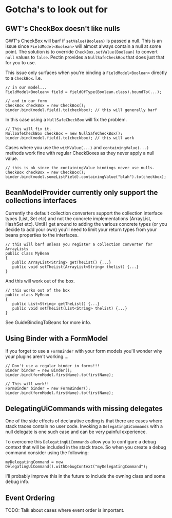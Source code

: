 # Gotcha's to look out for #

## GWT's CheckBox doesn't like nulls ##
GWT's CheckBox will barf if `setValue(Boolean)` is passed a null.  This is an issue since `FieldModel<Boolean>` will almost always contain a null at some point.  The solution is to override `CheckBox.setValue(Boolean)` to convert `null` values to `false`.  Pectin provides a `NullSafeCheckBox` that does just that for you to use.

This issue only surfaces when you're binding a `FieldModel<Boolean>` directly to a `CheckBox`.  I.e.

```
// in our model...
FieldModel<Boolean> field = fieldOfType(Boolean.class).boundTo(...);

// and in our form
CheckBox checkBox = new CheckBox();
binder.bind(model.field).to(checkbox); // this will generally barf 
```

In this case using a `NullSafeCheckBox` will fix the problem.

```
// This will fix it.
NullSafeCheckBox checkBox = new NullSafeCheckBox();
binder.bind(model.field).to(checkbox); // this will work 

```

Cases where you use the `withValue(...)` and `containingValue(...)` methods work fine with regular CheckBoxes as they never apply a null value.

```
// this is ok since the containingValue bindings never use nulls.
CheckBox checkBox = new CheckBox();
binder.bind(model.someListField).containingValue("blah").to(checkbox);
```


## BeanModelProvider currently only support the collections interfaces ##
Currently the default collection converters support the collection interface types (List, Set etc) and not the concrete implementations (ArrayList, HashSet etc).  Until I get around to adding the various concrete types (or you decide to add your own) you'll need to limit your return types from your beans properties to the interfaces.

```
// this will barf unless you register a collection converter for ArrayLists 
public class MyBean 
{
   public ArrayList<String> getTheList() {...}
   public void setTheList(ArrayList<String> thelist) {...}
}
```

And this will work out of the box.
```
// this works out of the box
public class MyBean 
{
   public List<String> getTheList() {...}
   public void setTheList(List<String> thelist) {...}
}
```

See GuideBindingToBeans for more info.

## Using Binder with a FormModel ##

If you forget to use a `FormBinder` with your form models you'll wonder why your plugins aren't working....

```
// Don't use a regular binder in forms!!!
Binder binder = new Binder();
binder.bind(formModel.firstName).to(firstName);
```

```
// This will work!!
FormBinder binder = new FormBinder();
binder.bind(formModel.firstName).to(firstName);
```


## DelegatingUiCommands with missing delegates ##
One of the side effects of declarative coding is that there are cases where stack traces contain no user code.  Invoking a `DelegatingUiCommands` with a null delegate is one such case and can be very painful experience.

To overcome this `DelegatingUiCommands` allow you to configure a debug context that will be included in the stack trace.  So when you create a debug command consider using the following:
```
myDelegatingCommand = new DelegatingUiCommand().withDebugContext("myDelegatingCommand");
```

I'll probably improve this in the future to include the owning class and some debug info.

## Event Ordering ##
TODO: Talk about cases where event order is important.